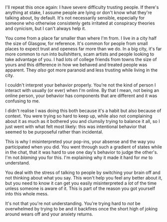   I'll repeat this once again: I have severe difficulty trusting people. If there's anything at stake, I assume people are lying or don't know what they're talking about, by default. It's not necessarily sensible, especially for someone who otherwise consistenly gets irritated at conspiracy theories and cynicism, but I can't always help it.

  You come from a place far smaller than where I'm from. I live in a city half the size of Glasgow, for reference. It's common for people from small places to expect trust and openess far more than we do. In a big city, it's far more common to run into bullshitters, scam artists and people looking to take advantage of you. I had lots of college friends from towns the size of yours and this difference in how we behaved and treated people was apparent. They _also_ got more paranoid and less trusting while living in the city.

  I couldn't interpret your behavior properly. You're not the kind of person I interact with usually (or ever) when I'm online. By that I mean, not being an online person, your behavior has components that are different and it was confusing to me.

  I didn't realise I was doing this both because it's a habit but also because of context. You were trying so hard to keep up, while also not complaining about it as much as it bothered you and clumsily trying to balance it all, so I just went with what felt most likely: this was intentional behavior that seemed to be purposeful rather than incidental.

  This is why I misinterpreted your pop-ins, your absense and the way you participated when you did. You went through such a gradient of states while in the chat, that it was hard to use one day's behavior to judge the other's. I'm not _blaming_ you for this. I'm explaining why it made it hard for _me_ to understand.

  You deal with the stress of talking to people by switching your brain off and not thinking about what you say. This won't help you feel any better about it, but you need to know it can get you easily misinterpreted a _lot_ of the time unless someone is aware of it. This is part of the reason you got yourself into this whole mess.

  It's not that you're not understanding. You're trying hard to _not_ be overwhelmed by trying to be and it backfires once the short high of joking around wears off and your anxiety returns.
